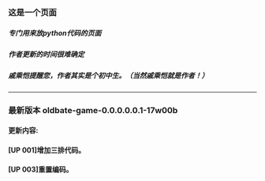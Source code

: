 ### 这是一个页面

##### 专门用来放python代码的页面

##### 作者更新的时间很难确定

##### 戚乘恺提醒您，作者其实是个初中生。（当然戚乘恺就是作者！）

----
### 最新版本 oldbate-game-0.0.0.0.0.1-17w00b

#### 更新内容:

#### [UP 001]增加三排代码。

#### [UP 003]重置编码。
